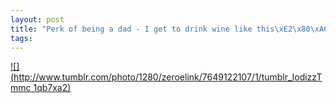 ```yaml
--- 
layout: post
title: "Perk of being a dad - I get to drink wine like this\xE2\x80\xA6 (Taken with instagram)"
tags: 
---
```

[![](http://www.tumblr.com/photo/1280/zeroelink/7649122107/1/tumblr_lodizzTmmc
1qb7xa2)](http://instagr.am/p/Hs2vA/)

